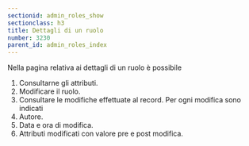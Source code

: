 ```yaml
---
sectionid: admin_roles_show
sectionclass: h3
title: Dettagli di un ruolo
number: 3230
parent_id: admin_roles_index
---
```

Nella pagina relativa ai dettagli di un ruolo è possibile

1. Consultarne gli attributi.
2. Modificare il ruolo.
3. Consultare le modifiche effettuate al record. Per ogni modifica sono indicati
  1. Autore.
  2. Data e ora di modifica.
  3. Attributi modificati con valore pre e post modifica.
